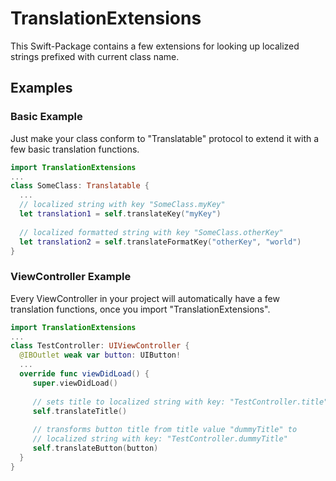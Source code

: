 # TranslationExtensions

This Swift-Package contains a few extensions for looking up localized strings prefixed with current class name.

## Examples

### Basic Example

Just make your class conform to "Translatable" protocol to extend it with a few basic
translation functions.

```swift
import TranslationExtensions
...
class SomeClass: Translatable {
  ...
  // localized string with key "SomeClass.myKey"
  let translation1 = self.translateKey("myKey")
  
  // localized formatted string with key "SomeClass.otherKey"
  let translation2 = self.translateFormatKey("otherKey", "world")
}
```

### ViewController Example

Every ViewController in your project will automatically have a few translation functions, 
once you import "TranslationExtensions".

```swift
import TranslationExtensions
...
class TestController: UIViewController {
  @IBOutlet weak var button: UIButton!
  ...
  override func viewDidLoad() {
     super.viewDidLoad()
  
     // sets title to localized string with key: "TestController.title"
     self.translateTitle()
     
     // transforms button title from title value "dummyTitle" to
     // localized string with key: "TestController.dummyTitle"
     self.translateButton(button)
  }
}
```
